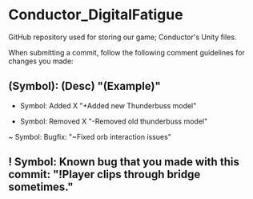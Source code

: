 # Conductor_DigitalFatigue
GitHub repository used for storing our game; Conductor's Unity files.

When submitting a commit, follow the following comment guidelines for changes you made:

(Symbol): (Desc)
"(Example)"
------------
+ Symbol: Added X
"+Added new Thunderbuss model"

- Symbol: Removed X
"-Removed old thunderbuss model"

~ Symbol: Bugfix:
"~Fixed orb interaction issues"

! Symbol: Known bug that you made with this commit:
"!Player clips through bridge sometimes."
----------
